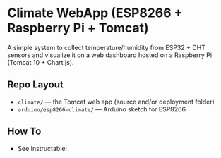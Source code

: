 # Climate WebApp (ESP8266 + Raspberry Pi + Tomcat)

A simple system to collect temperature/humidity from ESP32 + DHT sensors and visualize it on a web dashboard hosted on a Raspberry Pi (Tomcat 10 + Chart.js).

## Repo Layout
- `climate/` — the Tomcat web app (source and/or deployment folder)
- `arduino/esp8266-climate/` — Arduino sketch for ESP8266

## How To
- See Instructable:
